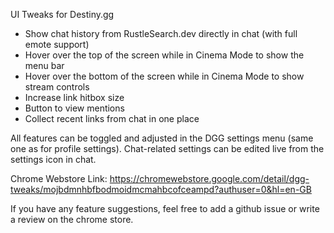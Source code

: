 UI Tweaks for Destiny.gg

- Show chat history from RustleSearch.dev directly in chat (with full emote support)
- Hover over the top of the screen while in Cinema Mode to show the menu bar
- Hover over the bottom of the screen while in Cinema Mode to show stream controls
- Increase link hitbox size
- Button to view mentions
- Collect recent links from chat in one place

All features can be toggled and adjusted in the DGG settings menu (same one as for profile settings).
Chat-related settings can be edited live from the settings icon in chat.

Chrome Webstore Link: https://chromewebstore.google.com/detail/dgg-tweaks/mojbdmnhbfbodmoidmcmahbcofceampd?authuser=0&hl=en-GB

If you have any feature suggestions, feel free to add a github issue or write a review on the chrome store.
